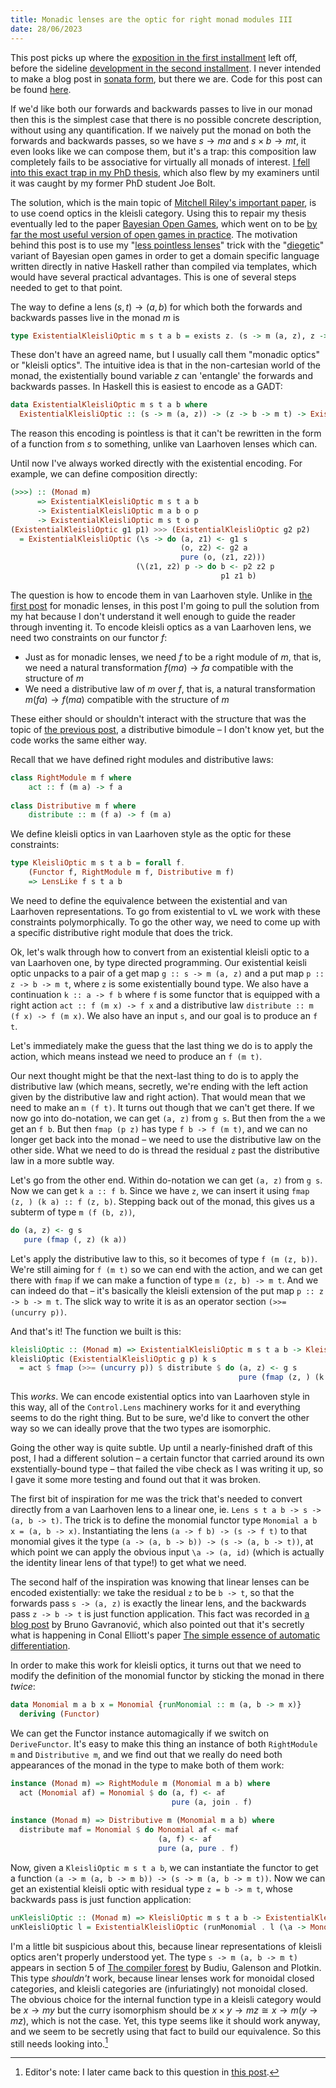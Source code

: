 ```yaml
---
title: Monadic lenses are the optic for right monad modules III
date: 28/06/2023
---
```


This post picks up where the [exposition in the first installment](https://julesh.com/2023/06/07/monadic-lenses-are-the-optic-for-right-monad-modules-i/) left off, before the sideline [development in the second installment](https://julesh.com/2023/06/24/monadic-lenses-are-the-optic-for-right-monad-modules-ii/). I never intended to make a blog post in [sonata form](https://en.wikipedia.org/wiki/Sonata_form), but there we are. Code for this post can be found [here](https://github.com/CyberCat-Institute/cybercat-core/blob/master/src/Cybercat/Sketches/MonadicOptic.hs).

If we'd like both our forwards and backwards passes to live in our monad then this is the simplest case that there is no possible concrete description, without using any quantification. If we naively put the monad on both the forwards and backwards passes, so we have $s \to m a$ and $s \times b \to m t$, it even looks like we can compose them, but it's a trap: this composition law completely fails to be associative for virtually all monads of interest. [I fell into this exact trap in my PhD thesis](https://julesh.com/2018/01/16/towards-compositional-game-theory/), which also flew by my examiners until it was caught by my former PhD student Joe Bolt.

The solution, which is the main topic of [Mitchell Riley's important paper](https://arxiv.org/abs/1809.00738), is to use coend optics in the kleisli category. Using this to repair my thesis eventually led to the paper [Bayesian Open Games](https://arxiv.org/abs/1910.03656), which went on to be [by far the most useful version of open games in practice](https://20squares.xyz/). The motivation behind this post is to use my "[less pointless lenses](https://julesh.com/2023/01/14/making-haskell-lenses-less-pointless/)" trick with the "[diegetic](https://arxiv.org/abs/2206.12338)" variant of Bayesian open games in order to get a domain specific language written directly in native Haskell rather than compiled via templates, which would have several practical advantages. This is one of several steps needed to get to that point.

The way to define a lens $(s, t) \to (a, b)$ for which both the forwards and backwards passes live in the monad $m$ is
```haskell
type ExistentialKleisliOptic m s t a b = exists z. (s -> m (a, z), z -> b -> m t)
```

These don't have an agreed name, but I usually call them "monadic optics" or "kleisli optics". The intuitive idea is that in the non-cartesian world of the monad, the existentially bound variable $z$ can 'entangle' the forwards and backwards passes. In Haskell this is easiest to encode as a GADT:
```haskell
data ExistentialKleisliOptic m s t a b where
  ExistentialKleisliOptic :: (s -> m (a, z)) -> (z -> b -> m t) -> ExistentialKleisliOptic m s t a b
```

The reason this encoding is pointless is that it can't be rewritten in the form of a function from $s$ to something, unlike van Laarhoven lenses which can.

Until now I've always worked directly with the existential encoding. For example, we can define composition directly:
```haskell
(>>>) :: (Monad m)
      => ExistentialKleisliOptic m s t a b
      -> ExistentialKleisliOptic m a b o p
      -> ExistentialKleisliOptic m s t o p
(ExistentialKleisliOptic g1 p1) >>> (ExistentialKleisliOptic g2 p2)
  = ExistentialKleisliOptic (\s -> do (a, z1) <- g1 s
                                      (o, z2) <- g2 a
                                      pure (o, (z1, z2)))
                            (\(z1, z2) p -> do b <- p2 z2 p
                                               p1 z1 b)
```

The question is how to encode them in van Laarhoven style. Unlike in [the first post](https://julesh.com/2023/06/07/monadic-lenses-are-the-optic-for-right-monad-modules-i/) for monadic lenses, in this post I'm going to pull the solution from my hat because I don't understand it well enough to guide the reader through inventing it. To encode kleisli optics as a van Laarhoven lens, we need two constraints on our functor $f$:


- Just as for monadic lenses, we need $f$ to be a right module of $m$, that is, we need a natural transformation $f (m a) \to f a$ compatible with the structure of $m$
- We need a distributive law of $m$ over $f$, that is, a natural transformation $m (f a) \to f (m a)$ compatible with the structure of $m$

These either should or shouldn't interact with the structure that was the topic of [the previous post](https://julesh.com/2023/06/24/monadic-lenses-are-the-optic-for-right-monad-modules-ii/), a distributive bimodule – I don't know yet, but the code works the same either way.

Recall that we have defined right modules and distributive laws:
```haskell
class RightModule m f where
    act :: f (m a) -> f a
 
class Distributive m f where
    distribute :: m (f a) -> f (m a)
```

We define kleisli optics in van Laarhoven style as the optic for these constraints:
```haskell
type KleisliOptic m s t a b = forall f.
    (Functor f, RightModule m f, Distributive m f)
    => LensLike f s t a b
```

We need to define the equivalence between the existential and van Laarhoven representations. To go from existential to vL we work with these constraints polymorphically. To go the other way, we need to come up with a specific distributive right module that does the trick.

Ok, let's walk through how to convert from an existential kleisli optic to a van Laarhoven one, by type directed programming. Our existential keisli optic unpacks to a pair of a get map `g :: s -> m (a, z)` and a put map `p :: z -> b -> m t`, where `z` is some existentially bound type. We also have a continuation `k :: a -> f b` where `f` is some functor that is equipped with a right action `act :: f (m x) -> f x` and a distributive law `distribute :: m (f x) -> f (m x)`. We also have an input `s`, and our goal is to produce an `f t`.

Let's immediately make the guess that the last thing we do is to apply the action, which means instead we need to produce an `f (m t)`.

Our next thought might be that the next-last thing to do is to apply the distributive law (which means, secretly, we're ending with the left action given by the distributive law and right action). That would mean that we need to make an `m (f t)`. It turns out though that we can't get there. If we now go into do-notation, we can get `(a, z)` from `g s`. But then from the `a` we get an `f b`. But then `fmap (p z)` has type `f b -> f (m t)`, and we can no longer get back into the monad – we need to use the distributive law on the other side. What we need to do is thread the residual `z` past the distributive law in a more subtle way.

Let's go from the other end. Within do-notation we can get `(a, z)` from `g s`. Now we can get `k a :: f b`. Since we have `z`, we can insert it using `fmap (z, ) (k a) :: f (z, b)`. Stepping back out of the monad, this gives us a subterm of type `m (f (b, z))`,
```haskell
do (a, z) <- g s
   pure (fmap (, z) (k a))
```

Let's apply the distributive law to this, so it becomes of type `f (m (z, b))`. We're still aiming for `f (m t)` so we can end with the action, and we can get there with `fmap` if we can make a function of type `m (z, b) -> m t`. And we can indeed do that – it's basically the kleisli extension of the put map `p :: z -> b -> m t`. The slick way to write it is as an operator section `(>>= (uncurry p))`.

And that's it! The function we built is this:
```haskell
kleisliOptic :: (Monad m) => ExistentialKleisliOptic m s t a b -> KleisliOptic m s t a b
kleisliOptic (ExistentialKleisliOptic g p) k s
  = act $ fmap (>>= (uncurry p)) $ distribute $ do (a, z) <- g s
                                                   pure (fmap (z, ) (k a))
```

This *works*. We can encode existential optics into van Laarhoven style in this way, all of the `Control.Lens` machinery works for it and everything seems to do the right thing. But to be sure, we'd like to convert the other way so we can ideally prove that the two types are isomorphic.

Going the other way is quite subtle. Up until a nearly-finished draft of this post, I had a different solution – a certain functor that carried around its own exstentially-bound type – that failed the vibe check as I was writing it up, so I gave it some more testing and found out that it was broken.

The first bit of inspiration for me was the trick that's needed to convert directly from a van Laarhoven lens to a linear one, ie. `Lens s t a b -> s -> (a, b -> t)`. The trick is to define the monomial functor type `Monomial a b x = (a, b -> x)`. Instantiating the lens `(a -> f b) -> (s -> f t)` to that monomial gives it the type `(a -> (a, b -> b)) -> (s -> (a, b -> t))`, at which point we can apply the obvious input `\a -> (a, id)` (which is actually the identity linear lens of that type!) to get what we need.

The second half of the inspiration was knowing that linear lenses can be encoded existentially: we take the residual `z` to be `b -> t`, so that the forwards pass `s -> (a, z)` is exactly the linear lens, and the backwards pass `z -> b -> t` is just function application. This fact was recorded in [a blog post](https://www.brunogavranovic.com/posts/2022-02-10-optics-vs-lenses-operationally.html) by Bruno Gavranović, which also pointed out that it's secretly what is happening in Conal Elliott's paper [The simple essence of automatic differentiation](http://conal.net/papers/essence-of-ad/).

In order to make this work for kleisli optics, it turns out that we need to modify the definition of the monomial functor by sticking the monad in there *twice*:
```haskell
data Monomial m a b x = Monomial {runMonomial :: m (a, b -> m x)}
  deriving (Functor)
```

We can get the Functor instance automagically if we switch on `DeriveFunctor`. It's easy to make this thing an instance of both `RightModule m` and `Distributive m`, and we find out that we really do need both appearances of the monad in the type to make both of them work:
```haskell
instance (Monad m) => RightModule m (Monomial m a b) where
  act (Monomial af) = Monomial $ do (a, f) <- af
                                    pure (a, join . f)
 
instance (Monad m) => Distributive m (Monomial m a b) where
  distribute maf = Monomial $ do Monomial af <- maf
                                 (a, f) <- af
                                 pure (a, pure . f)
```

Now, given a `KleisliOptic m s t a b`, we can instantiate the functor to get a function `(a -> m (a, b -> m b)) -> (s -> m (a, b -> m t))`. Now we can get an existential kleisli optic with residual type `z = b -> m t`, whose backwards pass is just function application:
```haskell
unKleisliOptic :: (Monad m) => KleisliOptic m s t a b -> ExistentialKleisliOptic m s t a b
unKleisliOptic l = ExistentialKleisliOptic (runMonomial . l (\a -> Monomial (pure (a, pure)))) ($)
```

I'm a little bit suspicious about this, because linear representations of kleisli optics aren't properly understood yet. The type `s -> m (a, b -> m t)` appears in section 5 of [The compiler forest](https://homepages.inf.ed.ac.uk/gdp/publications/compiler-forest.pdf) by Budiu, Galenson and Plotkin. This type *shouldn't* work, because linear lenses work for monoidal closed categories, and kleisli categories are (infuriatingly) not monoidal closed. The obvious choice for the internal function type in a kleisli category would be $x \to m y$ but the curry isomorphism should be $x \times y \to m z \cong x \to m (y \to m z)$, which is not the case. Yet, this type seems like it should work anyway, and we seem to be secretly using that fact to build our equivalence. So this still needs looking into.[^1]

[^1]: Editor's note: I later came back to this question in [this post](https://cybercat.institute/2024/04/12/enriched-closed-lenses/).
